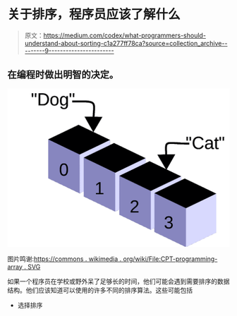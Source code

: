 # 关于排序，程序员应该了解什么

> 原文：<https://medium.com/codex/what-programmers-should-understand-about-sorting-c1a277ff78ca?source=collection_archive---------9----------------------->

## 在编程时做出明智的决定。

![](img/23c79ba6ea7e327c7060a094df713726.png)

图片鸣谢:[https://commons . wikimedia . org/wiki/File:CPT-programming-array . SVG](https://commons.wikimedia.org/wiki/File:CPT-programming-array.svg)

如果一个程序员在学校或野外呆了足够长的时间，他们可能会遇到需要排序的数据结构。他们应该知道可以使用的许多不同的排序算法。这些可能包括

*   选择排序
